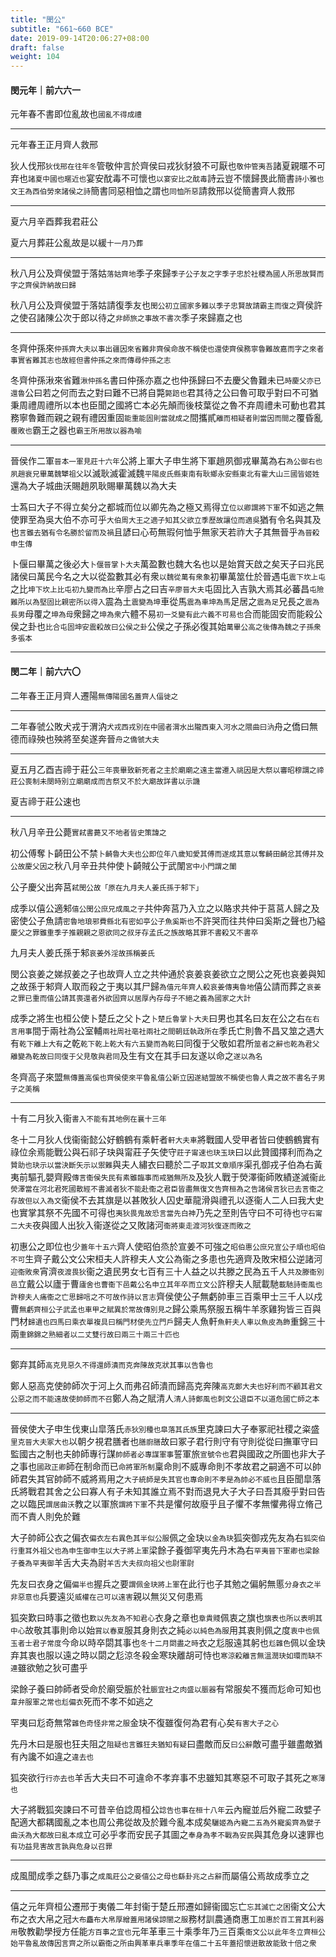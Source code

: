 ```yaml
---
title: "閔公"
subtitle: "661~660 BCE"
date: 2019-09-14T20:06:27+08:00
draft: false
weight: 104
---
```



#### 閔元年｜前六六一

元年春不書即位亂故也<small>國亂不得成禮</small>

<hr/>

<p class="text-primary ml-5">元年春王正月齊人救邢</p>

狄人伐邢<small>狄伐邢在往年冬</small>管敬仲言於齊侯曰戎狄豺狼不可厭也<small>敬仲管夷吾</small>諸夏親暱不可弃也<small>諸夏中國也暱近也</small>宴安酖毒不可懷也<small>以宴安比之酖毒</small>詩云豈不懷歸畏此簡書<small>詩小雅也文王為西伯勞來諸侯之詩</small>簡書同惡相恤之謂也<small>同恤所惡</small>請救邢以從簡書齊人救邢

<hr/>

<p class="text-primary ml-5">夏六月辛酉葬我君莊公</p>

夏六月葬莊公亂故是以緩<small>十一月乃葬</small>

<hr/>

<p class="text-primary ml-5">秋八月公及齊侯盟于落姑<small>落姑齊地</small>季子來歸<small>季子公子友之字季子忠於社稷為國人所思故賢而字之齊侯許納故曰歸</small></p>

秋八月公及齊侯盟于落姑請復季友也<small>閔公初立國家多難以季子忠賢故請霸主而復之</small>齊侯許之使召諸陳公次于郎以待之<small>非師旅之事故不書次</small>季子來歸嘉之也

<hr/>

<p class="text-primary ml-5">冬齊仲孫來<small>仲孫齊大夫以事出疆因來省難非齊侯命故不稱使也還使齊侯務寧魯難故嘉而字之來者事實省難其志也故經但書仲孫之來而傳尋仲孫之志</small></p>

冬齊仲孫湫來省難<small>湫仲孫名</small>書曰仲孫亦嘉之也仲孫歸曰不去慶父魯難未已<small>時慶父亦已還魯</small>公曰若之何而去之對曰難不已將自斃<small>斃踣也</small>君其待之公曰魯可取乎對曰不可猶秉周禮周禮所以本也臣聞之國將亡本必先顛而後枝葉從之魯不弃周禮未可動也君其務寧魯難而親之親有禮因重固<small>能重能固則當就成之</small>間攜貳<small>離而相疑者則當因而間之</small>覆昏亂<small>覆敗也</small>霸王之器也<small>霸王所用故以器為喻</small>

<hr/>

晉侯作二軍<small>晉本一軍見莊十六年</small>公將上軍大子申生將下軍趙夙御戎畢萬為右<small>為公御右也夙趙衰兄畢萬魏犫祖父</small>以滅耿滅霍滅魏<small>平陽皮氏縣東南有耿鄉永安縣東北有霍大山三國皆姬姓</small>還為大子城曲沃賜趙夙耿賜畢萬魏以為大夫

士蒍曰大子不得立矣分之都城而位以卿先為之極又焉得立<small>位以卿謂將下軍</small>不如逃之無使罪至為吳大伯不亦可乎<small>大伯周大王之適子知其父欲立季歷故讓位而適吳</small>猶有令名與其及也<small>言雖去猶有令名勝於留而及禍</small>且諺曰心苟無瑕何恤乎無家天若祚大子其無晉乎<small>為晉殺申生傳</small>

卜偃曰畢萬之後必大<small>卜偃晉掌卜大夫</small>萬盈數也魏大名也以是始賞天啟之矣天子曰兆民諸侯曰萬民今名之大以從盈數其必有衆<small>以魏從萬有衆象</small>初畢萬筮仕於晉遇屯<small>震下坎上屯</small>之比<small>坤下坎上比屯初九變而為比</small>辛廖占之曰吉<small>辛廖晉大夫</small>屯固比入吉孰大焉其必蕃昌<small>屯險難所以為堅固比親密所以得入</small>震為土<small>震變為坤</small>車從馬<small>震為車坤為馬</small>足居之<small>震為足</small>兄長之<small>震為長男</small>母覆之<small>坤為母</small>衆歸之<small>坤為衆</small>六體不易<small>初一爻變有此六義不可易也</small>合而能固安而能殺公侯之卦也<small>比合屯固坤安震殺故曰公侯之卦</small>公侯之子孫必復其始<small>萬畢公高之後傳為魏之子孫衆多張本</small>

<hr/>

#### 閔二年｜前六六〇

<p class="text-primary ml-5">二年春王正月齊人遷陽<small>無傳陽國名蓋齊人偪徙之</small></p>

<hr/>

二年春虢公敗犬戎于渭汭<small>犬戎西戎別在中國者渭水出隴西東入河水之隈曲曰汭</small>舟之僑曰無德而祿殃也殃將至矣遂奔晉<small>舟之僑虢大夫</small>

<hr/>

<p class="text-primary ml-5">夏五月乙酉吉禘于莊公<small>三年喪畢致新死者之主於廟廟之遠主當遷入祧因是大祭以審昭穆謂之禘莊公喪制未闋時別立廟廟成而吉祭又不於大廟故詳書以示譏</small></p>

夏吉禘于莊公速也

<hr/>

<p class="text-primary ml-5">秋八月辛丑公薨<small>實弒書薨又不地者皆史策諱之</small></p>

初公傅奪卜齮田公不禁<small>卜齮魯大夫也公即位年八歲知愛其傅而遂成其意以奪齮田齮忿其傅并及公故慶父因之</small>秋八月辛丑共仲使卜齮賊公于武闈<small>宮中小門謂之闈</small>

<p class="text-primary ml-5">公子慶父出奔莒<small>弒閔公故</small><small class="text-success">「原在九月夫人姜氏孫于邾下」</small></p>

成季以僖公適邾<small>僖公閔公庶兄成風之子</small>共仲奔莒乃入立之以賂求共仲于莒莒人歸之及密使公子魚請<small>密魯地琅邪費縣北有密如亭公子魚奚斯也</small>不許哭而往共仲曰奚斯之聲也乃縊<small>慶父之罪雖重季子推親親之恩欲同之叔牙存孟氏之族故略其罪不書殺又不書卒</small>

<p class="text-primary ml-5">九月夫人姜氏孫于邾<small>哀姜外淫故孫稱姜氏</small></p>

閔公哀姜之娣叔姜之子也故齊人立之共仲通於哀姜哀姜欲立之閔公之死也哀姜與知之故孫于邾齊人取而殺之于夷以其尸歸<small>為僖元年齊人殺哀姜傳夷魯地</small>僖公請而葬之<small>哀姜之罪已重而僖公請其喪還者外欲固齊以居厚內存母子不絕之義為國家之大計</small>

成季之將生也桓公使卜楚丘之父卜之<small>卜楚丘魯掌卜大夫</small>曰男也其名曰友在公之右<small>在右言用事</small>間于兩社為公室輔<small>兩社周社亳社兩社之間朝廷執政所在</small>季氏亡則魯不昌又筮之遇大有<small>乾下離上大有</small>之乾<small>乾下乾上乾大有六五變而為乾</small>曰同復于父敬如君所<small>筮者之辭也乾為君父離變為乾故曰同復于父見敬與君同</small>及生有文在其手曰友遂以命之<small>遂以為名</small>

<p class="text-primary ml-5">冬齊高子來盟<small>無傳蓋高傒也齊侯使來平魯亂僖公新立因遂結盟故不稱使也魯人貴之故不書名子男子之美稱</small></p>

<hr/>

<p class="text-primary ml-5">十有二月狄入衞<small>書入不能有其地例在襄十三年</small></p>

冬十二月狄人伐衞衞懿公好鶴鶴有乘軒者<small>軒大夫車</small>將戰國人受甲者皆曰使鶴鶴實有祿位余焉能戰公與石祁子玦與甯莊子矢使守<small>莊子甯速也玦玉玦</small>曰以此贊國擇利而為之<small>贊助也玦示以當決斷矢示以禦難</small>與夫人繡衣曰聽於二子<small>取其文章順序</small>渠孔御戎子伯為右黃夷前驅孔嬰齊殿<small>傳言衞侯失民有素雖臨事而戒猶無所及</small>及狄人戰于熒澤衞師敗績遂滅衞<small>此熒澤當在河北君死國散經不書滅者狄不能赴衞之君臣皆盡無復文告齊桓為之告諸侯言狄已去言衞之存故但以入為文</small>衞侯不去其旗是以甚敗狄人囚史華龍滑與禮孔以逐衞人二人曰我大史也實掌其祭不先國不可得也<small>夷狄畏鬼故恐言當先白神</small>乃先之至則告守曰不可待也<small>守石甯二大夫</small>夜與國人出狄入衞遂從之又敗諸河<small>衞將東走渡河狄復逐而敗之</small>

初惠公之即位也少<small>蓋年十五六</small>齊人使昭伯烝於宣姜不可強之<small>昭伯惠公庶兄宣公子頑也昭伯不可</small>生齊子戴公文公宋桓夫人許穆夫人文公為衞之多患也先適齊及敗宋桓公逆諸河<small>迎衞敗衆</small>宵濟<small>夜渡畏狄</small>衞之遺民男女七百有三十人益之以共滕之民為五千人<small>共及滕衞別邑</small>立戴公以廬于曹<small>廬舍也曹衞下邑戴公名申立其年卒而立文公</small>許穆夫人賦載馳<small>載馳詩衞風也許穆夫人痛衞之亡思歸唁之不可故作詩以言志</small>齊侯使公子無虧帥車三百乘甲士三千人以戍曹<small>無虧齊桓公子武孟也車甲之賦異於常故傳別見之</small>歸公乘馬祭服五稱牛羊豕雞狗皆三百與門材<small>歸遺也四馬曰乘衣單複具曰稱門材使先立門戶</small>歸夫人魚軒<small>魚軒夫人車以魚皮為飾</small>重錦三十兩<small>重錦錦之熟細者以二丈雙行故曰兩三十兩三十匹也</small>

<hr/>

<p class="text-primary ml-5">鄭弃其師<small>高克見惡久不得還師潰而克奔陳故克狀其事以告魯也</small></p>

鄭人惡高克使帥師次于河上久而弗召師潰而歸高克奔陳<small>高克鄭大夫也好利而不顧其君文公惡之而不能遠故使帥師而不召</small>鄭人為之賦清人<small>清人詩鄭風也刺文公退臣不以道危國亡師之本</small>

<hr/>

晉侯使大子申生伐東山皐落氏<small>赤狄別種也皐落其氏族</small>里克諫曰大子奉冢祀社稷之粢盛<small>里克晉大夫冢大也</small>以朝夕視君膳者也<small>膳廚膳</small>故曰冢子君行則守有守則從從曰撫軍守曰監國古之制也夫帥師專行謀<small>帥師者必專謀軍事</small>誓軍旅<small>宣號令也</small>君與國政之所圖也非大子之事也<small>國政正卿</small>師在制命而已<small>命將軍所制</small>稟命則不威專命則不孝故君之嗣適不可以帥師君失其官帥師不威將焉用之<small>大子統師是失其官也專命則不孝是為帥必不威也</small>且臣聞皐落氏將戰君其舍之公曰寡人有子未知其誰立焉不對而退見大子大子曰吾其廢乎對曰告之以臨民<small>謂居曲沃</small>教之以軍旅<small>謂將下軍</small>不共是懼何故廢乎且子懼不孝無懼弗得立脩己而不責人則免於難

大子帥師公衣之偏衣<small>偏衣左右異色其半似公服</small>佩之金玦<small>以金為玦</small>狐突御戎先友為右<small>狐突伯行重耳外祖父也為申生御申生以大子將上軍</small>梁餘子養御罕夷先丹木為右<small>罕夷晉下軍卿也梁餘子養為罕夷御</small>羊舌大夫為尉<small>羊舌大夫叔向祖父也尉軍尉</small>

先友曰衣身之偏<small>偏半也</small>握兵之要<small>謂佩金玦將上軍</small>在此行也子其勉之偏躬無慝<small>分身衣之半非惡意也</small>兵要遠災<small>威權在己可以遠害</small>親以無災又何患焉

狐突歎曰時事之徵也<small>歎以先友為不知君心</small>衣身之章也<small>章貴賤</small>佩衷之旗也<small>旗表也所以表明其中心</small>故敬其事則命以始<small>賞以春夏</small>服其身則衣之純<small>必以純色為服</small>用其衷則佩之度<small>衷中也佩玉者士君子常度</small>今命以時卒閟其事也<small>冬十二月閟盡之時</small>衣之尨服遠其躬也<small>尨雜色</small>佩以金玦弃其衷也服以遠之時以閟之尨涼冬殺金寒玦離胡可恃也<small>寒涼殺離言無溫潤玦如環而缺不連</small>雖欲勉之狄可盡乎

梁餘子養曰帥師者受命於廟受脤於社<small>脤宜社之肉盛以脤器</small>有常服矣不獲而尨命可知也<small>韋弁服軍之常也尨偏衣</small>死而不孝不如逃之

罕夷曰尨奇無常<small>雜色奇怪非常之服</small>金玦不復雖復何為君有心矣<small>有害大子之心</small>

先丹木曰是服也狂夫阻之<small>阻疑也言雖狂夫猶知有疑</small>曰盡敵而反<small>曰公辭</small>敵可盡乎雖盡敵猶有內讒不如違之<small>違去也</small>

狐突欲行<small>行亦去也</small>羊舌大夫曰不可違命不孝弃事不忠雖知其寒惡不可取子其死之<small>寒薄也</small>

大子將戰狐突諫曰不可昔辛伯諗周桓公<small>諗告也事在桓十八年</small>云內寵並后外寵二政嬖子配適大都耦國亂之本也周公弗從故及於難今亂本成矣<small>驪姬為內寵二五為外寵奚齊為嬖子曲沃為大都故曰亂本成</small>立可必乎孝而安民子其圖之<small>奉身為孝不戰為安民</small>與其危身以速罪也<small>有功益見害故言孰與危身以召罪</small>

<hr/>

成風聞成季之繇乃事之<small>成風莊公之妾僖公之母也繇卦兆之占辭</small>而屬僖公焉故成季立之

<hr/>

僖之元年齊桓公遷邢于夷儀二年封衞于楚丘邢遷如歸衞國忘亡<small>忘其滅亡之困</small>衞文公大布之衣大帛之冠<small>大布麤布大帛厚繒蓋用諸侯諒闇之服</small>務材訓農通商惠工<small>加惠於百工賞其利器用</small>敬教勸學授方任能<small>方百事之宜也</small>元年革車三十乘季年乃三百乘<small>衞文公以此年冬立齊桓公始平魯亂故傳因言齊之所以霸衞之所由興革車兵車季年在僖二十五年蓋招懷迸散故能致十倍之衆</small>